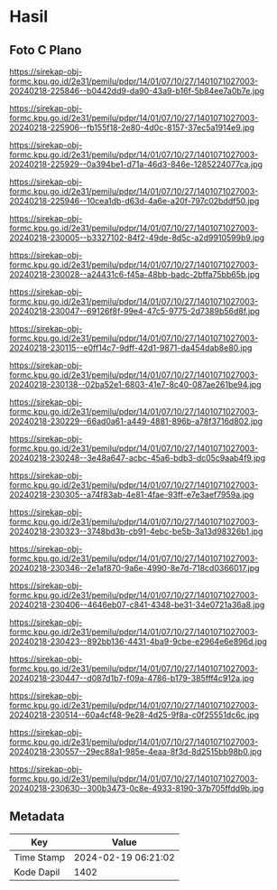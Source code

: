 # Hasil

## Foto C Plano

https://sirekap-obj-formc.kpu.go.id/2e31/pemilu/pdpr/14/01/07/10/27/1401071027003-20240218-225846--b0442dd9-da90-43a9-b16f-5b84ee7a0b7e.jpg

https://sirekap-obj-formc.kpu.go.id/2e31/pemilu/pdpr/14/01/07/10/27/1401071027003-20240218-225906--fb155f18-2e80-4d0c-8157-37ec5a1914e9.jpg

https://sirekap-obj-formc.kpu.go.id/2e31/pemilu/pdpr/14/01/07/10/27/1401071027003-20240218-225929--0a394be1-d71a-46d3-846e-1285224077ca.jpg

https://sirekap-obj-formc.kpu.go.id/2e31/pemilu/pdpr/14/01/07/10/27/1401071027003-20240218-225946--10cea1db-d63d-4a6e-a20f-797c02bddf50.jpg

https://sirekap-obj-formc.kpu.go.id/2e31/pemilu/pdpr/14/01/07/10/27/1401071027003-20240218-230005--b3327102-84f2-49de-8d5c-a2d9910599b9.jpg

https://sirekap-obj-formc.kpu.go.id/2e31/pemilu/pdpr/14/01/07/10/27/1401071027003-20240218-230028--a24431c6-f45a-48bb-badc-2bffa75bb65b.jpg

https://sirekap-obj-formc.kpu.go.id/2e31/pemilu/pdpr/14/01/07/10/27/1401071027003-20240218-230047--69126f8f-99e4-47c5-9775-2d7389b56d8f.jpg

https://sirekap-obj-formc.kpu.go.id/2e31/pemilu/pdpr/14/01/07/10/27/1401071027003-20240218-230115--e0ff14c7-9dff-42d1-9871-da454dab8e80.jpg

https://sirekap-obj-formc.kpu.go.id/2e31/pemilu/pdpr/14/01/07/10/27/1401071027003-20240218-230138--02ba52e1-6803-41e7-8c40-087ae261be94.jpg

https://sirekap-obj-formc.kpu.go.id/2e31/pemilu/pdpr/14/01/07/10/27/1401071027003-20240218-230229--66ad0a61-a449-4881-896b-a78f3716d802.jpg

https://sirekap-obj-formc.kpu.go.id/2e31/pemilu/pdpr/14/01/07/10/27/1401071027003-20240218-230248--3e48a647-acbc-45a6-bdb3-dc05c9aab4f9.jpg

https://sirekap-obj-formc.kpu.go.id/2e31/pemilu/pdpr/14/01/07/10/27/1401071027003-20240218-230305--a74f83ab-4e81-4fae-93ff-e7e3aef7959a.jpg

https://sirekap-obj-formc.kpu.go.id/2e31/pemilu/pdpr/14/01/07/10/27/1401071027003-20240218-230323--3748bd3b-cb91-4ebc-be5b-3a13d98326b1.jpg

https://sirekap-obj-formc.kpu.go.id/2e31/pemilu/pdpr/14/01/07/10/27/1401071027003-20240218-230346--2e1af870-9a6e-4990-8e7d-718cd0366017.jpg

https://sirekap-obj-formc.kpu.go.id/2e31/pemilu/pdpr/14/01/07/10/27/1401071027003-20240218-230406--4646eb07-c841-4348-be31-34e0721a36a8.jpg

https://sirekap-obj-formc.kpu.go.id/2e31/pemilu/pdpr/14/01/07/10/27/1401071027003-20240218-230423--892bb136-4431-4ba9-9cbe-e2964e6e896d.jpg

https://sirekap-obj-formc.kpu.go.id/2e31/pemilu/pdpr/14/01/07/10/27/1401071027003-20240218-230447--d087d1b7-f09a-4786-b179-385fff4c912a.jpg

https://sirekap-obj-formc.kpu.go.id/2e31/pemilu/pdpr/14/01/07/10/27/1401071027003-20240218-230514--60a4cf48-9e28-4d25-9f8a-c0f25551dc6c.jpg

https://sirekap-obj-formc.kpu.go.id/2e31/pemilu/pdpr/14/01/07/10/27/1401071027003-20240218-230557--29ec88a1-985e-4eaa-8f3d-8d2515bb98b0.jpg

https://sirekap-obj-formc.kpu.go.id/2e31/pemilu/pdpr/14/01/07/10/27/1401071027003-20240218-230630--300b3473-0c8e-4933-8190-37b705ffdd9b.jpg


## Metadata

| Key        | Value               |
| ---------- | ------------------- |
| Time Stamp | 2024-02-19 06:21:02 |
| Kode Dapil | 1402                |



